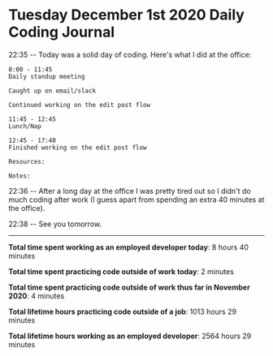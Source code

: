 # Tuesday December 1st 2020 Daily Coding Journal

22:35 -- Today was a solid day of coding. Here's what I did at the office:

```
8:00 - 11:45
Daily standup meeting

Caught up on email/slack

Continued working on the edit post flow

11:45 - 12:45
Lunch/Nap

12:45 - 17:40
Finished working on the edit post flow

Resources:

Notes:
```

22:36 -- After a long day at the office I was pretty tired out so I didn't do much coding after work (I guess apart from spending an extra 40 minutes at the office).

22:38 -- See you tomorrow.

---

**Total time spent working as an employed developer today**: 8 hours 40 minutes

**Total time spent practicing code outside of work today**: 2 minutes

**Total time spent practicing code outside of work thus far in November 2020**: 4 minutes

**Total lifetime hours practicing code outside of a job**: 1013 hours 29 minutes

**Total lifetime hours working as an employed developer**: 2564 hours 29 minutes
